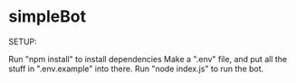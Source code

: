 # simpleBot

SETUP:

Run "npm install" to install dependencies
Make a ".env" file, and put all the stuff in ".env.example" into there.
Run "node index.js" to run the bot.
